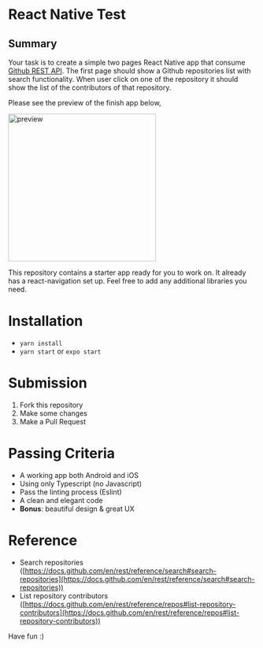 # React Native Test

## Summary

Your task is to create a simple two pages React Native app that consume [Github REST API](https://docs.github.com/en/rest). The first page should show a Github repositories list with search functionality. When user click on one of the repository it should show the list of the contributors of that repository.

Please see the preview of the finish app below,

<img src="src/images/preview.gif" alt="preview" width="300" />

This repository contains a starter app ready for you to work on. It already has a react-navigation set up. Feel free to add any additional libraries you need.

# Installation

- `yarn install`
- `yarn start` or `expo start`

# Submission

1. Fork this repository
2. Make some changes
3. Make a Pull Request

# Passing Criteria

- A working app both Android and iOS
- Using only Typescript (no Javascript)
- Pass the linting process (Eslint)
- A clean and elegant code
- **Bonus**: beautiful design & great UX

# Reference

- Search repositories ([https://docs.github.com/en/rest/reference/search#search-repositories](https://docs.github.com/en/rest/reference/search#search-repositories))
- List repository contributors ([https://docs.github.com/en/rest/reference/repos#list-repository-contributors](https://docs.github.com/en/rest/reference/repos#list-repository-contributors))

Have fun :)
